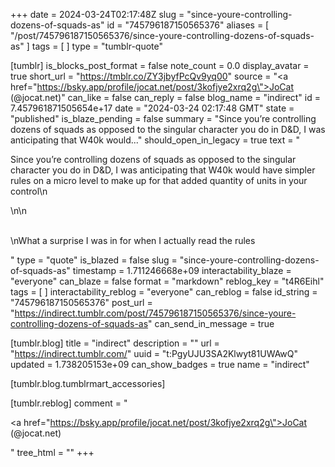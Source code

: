 +++
date = 2024-03-24T02:17:48Z
slug = "since-youre-controlling-dozens-of-squads-as"
id = "745796187150565376"
aliases = [ "/post/745796187150565376/since-youre-controlling-dozens-of-squads-as" ]
tags = [ ]
type = "tumblr-quote"

[tumblr]
is_blocks_post_format = false
note_count = 0.0
display_avatar = true
short_url = "https://tmblr.co/ZY3jbyfPcQv9yq00"
source = "<a href=\"https://bsky.app/profile/jocat.net/post/3kofjye2xrq2g\">JoCat (@jocat.net)</a>"
can_like = false
can_reply = false
blog_name = "indirect"
id = 7.457961871505654e+17
date = "2024-03-24 02:17:48 GMT"
state = "published"
is_blaze_pending = false
summary = "Since you’re controlling dozens of squads as opposed to the singular character you do in D&D, I was anticipating that W40k would..."
should_open_in_legacy = true
text = "<p>Since you&rsquo;re controlling dozens of squads as opposed to the singular character you do in D&amp;D, I was anticipating that W40k would have simpler rules on a micro level to make up for that added quantity of units in your control\n<br/></p>\n\n<p><br/>\nWhat a surprise I was in for when I actually read the rules</p>"
type = "quote"
is_blazed = false
slug = "since-youre-controlling-dozens-of-squads-as"
timestamp = 1.711246668e+09
interactability_blaze = "everyone"
can_blaze = false
format = "markdown"
reblog_key = "t4R6Eihl"
tags = [ ]
interactability_reblog = "everyone"
can_reblog = false
id_string = "745796187150565376"
post_url = "https://indirect.tumblr.com/post/745796187150565376/since-youre-controlling-dozens-of-squads-as"
can_send_in_message = true

[tumblr.blog]
title = "indirect"
description = ""
url = "https://indirect.tumblr.com/"
uuid = "t:PgyUJU3SA2Klwyt81UWAwQ"
updated = 1.738205153e+09
can_show_badges = true
name = "indirect"

[tumblr.blog.tumblrmart_accessories]

[tumblr.reblog]
comment = "<p><a href=\"https://bsky.app/profile/jocat.net/post/3kofjye2xrq2g\">JoCat (@jocat.net)</a></p>"
tree_html = ""
+++
